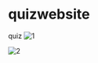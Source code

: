 # quizwebsite
quiz 
![1](https://user-images.githubusercontent.com/66838954/112171070-8fd36900-8c19-11eb-8e7d-1e40fb263b34.png)

![2](https://user-images.githubusercontent.com/66838954/112171806-30c22400-8c1a-11eb-8063-f3f0a1404999.png)
